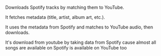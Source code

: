 Downloads Spotify tracks by matching them to YouTube.

It fetches metadata (title, artist, album art, etc.).

It uses the metadata from Spotify and matches to YouTube audio, then downloads.

It's download from youtube by taking data from Spotify cause almost all songs are available on Spotify is available on YouTube too
